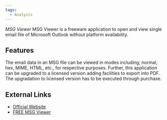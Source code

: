 ```yaml
---
tags:
  - Analysis
---
```

*MSG Viewer* MSG Viewer is a freeware application to open and view
single email file of Microsoft Outlook without platform availability.

## Features

The email data in an MSG file can be viewed in modes including; normal,
hex, MIME, HTML, etc., for respective purposes. Further, this
application can be upgraded to a licensed version adding facilities to
export into PDF. The upgradation to licensed version has to be executed
through purchase.

## External Links

* [Official Website](http://www.systoolsgroup.com/)
* [FREE MSG Viewer](https://www.freeviewer.org/msg/)
